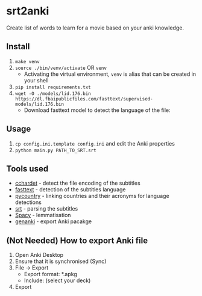 # srt2anki
Create list of words to learn for a movie based on your anki knowledge.


## Install
1. `make venv`
2. `source ./bin/venv/activate` OR `venv`
   - Activating the virtual environment, `venv` is alias that can be created in your shell
3. ```pip install requirements.txt```
4. ```wget -O ./models/lid.176.bin https://dl.fbaipublicfiles.com/fasttext/supervised-models/lid.176.bin```
   - Download fasttext model to detect the language of the file:
    

## Usage
1. ```cp config.ini.template config.ini``` and edit the Anki properties
2. ```python main.py PATH_TO_SRT.srt```


## Tools used
- [cchardet](https://github.com/PyYoshi/cChardet) - detect the file encoding of the subtitles
- [fasttext](https://fasttext.cc/) - detection of the subtitles language
- [pycountry](https://pypi.org/project/pycountry/) - linking countries and their acronyms for language detections
- [srt](https://pypi.org/project/srt/) - parsing the subtitles 
- [Spacy](https://spacy.io/models/it) - lemmatisation 
- [genanki](https://github.com/kerrickstaley/genanki) - export Anki pacakge 

## (Not Needed) How to export Anki file
1. Open Anki Desktop
2. Ensure that it is synchronised (Sync)
3. File -> Export
    - Export format: *.apkg
    - Include: (select your deck)
4. Export